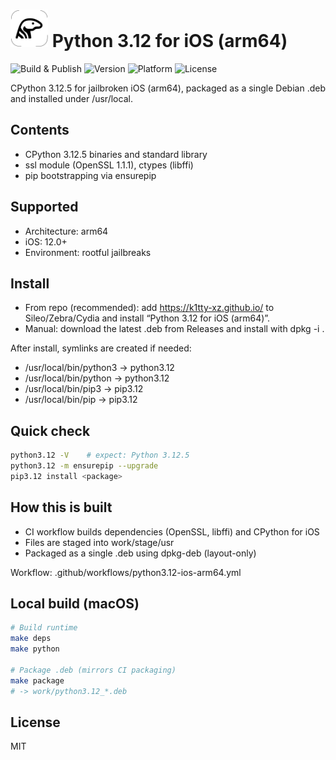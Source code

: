 # <img src="/icons/AppIcon-1024pt-squircle.png" alt="Icon" width="60"> Python 3.12 for iOS (arm64)

![Build & Publish](https://github.com/k1tty-xz/python3.12-ios-arm64/actions/workflows/python3.12-ios-arm64.yml/badge.svg)
![Version](https://img.shields.io/badge/Python-3.12.5-blue.svg)
![Platform](https://img.shields.io/badge/Platform-iOS%2012.0+-lightgrey.svg)
![License](https://img.shields.io/badge/License-MIT-green.svg)

CPython 3.12.5 for jailbroken iOS (arm64), packaged as a single Debian .deb and installed under /usr/local.

## Contents
- CPython 3.12.5 binaries and standard library
- ssl module (OpenSSL 1.1.1), ctypes (libffi)
- pip bootstrapping via ensurepip

## Supported
- Architecture: arm64
- iOS: 12.0+
- Environment: rootful jailbreaks

## Install
- From repo (recommended): add https://k1tty-xz.github.io/ to Sileo/Zebra/Cydia and install “Python 3.12 for iOS (arm64)”.
- Manual: download the latest .deb from Releases and install with dpkg -i <file>.

After install, symlinks are created if needed:
- /usr/local/bin/python3 -> python3.12
- /usr/local/bin/python  -> python3.12
- /usr/local/bin/pip3    -> pip3.12
- /usr/local/bin/pip     -> pip3.12

## Quick check
```sh
python3.12 -V    # expect: Python 3.12.5
python3.12 -m ensurepip --upgrade
pip3.12 install <package>
```

## How this is built
- CI workflow builds dependencies (OpenSSL, libffi) and CPython for iOS
- Files are staged into work/stage/usr
- Packaged as a single .deb using dpkg-deb (layout-only)

Workflow: .github/workflows/python3.12-ios-arm64.yml

## Local build (macOS)
```sh
# Build runtime
make deps
make python

# Package .deb (mirrors CI packaging)
make package
# -> work/python3.12_*.deb
```

## License
MIT
